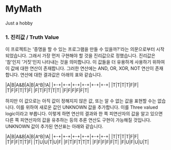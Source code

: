 # MyMath
Just a hobby

### 1. 진리값 / Truth Value

이 프로젝트는 '증명을 할 수 있는 프로그램을 만들 수 있을까?'라는 의문으로부터 시작되었습니다. 그래서 가장 먼저 구현해야 할 것을 진리값으로 정했습니다. 진리값은 '참'인지 '거짓'인지 나타내는 것을 의미합니다. 이 값들을 더 유용하게 사용하기 위하여 이 값에 대한 연산이 존재합니다. 그러한 연산에는 AND, OR, XOR, NOT 연산이 존재합니다. 연산에 대한 결과값은 아래의 표와 같습니다.

|A|B|A&B|A\|B|A^B|!A|
|+-+|+-+|+-+|+-+|+-+|+-+|
|T|T|T|T|F|F|
|T|F|F|T|T|F|
|F|T|F|T|T|T|
|F|F|F|F|F|T|

하지만 이 값으로는 아직 값이 정해지지 않은 값, 또는 알 수 없는 값을 표현할 수는 없습니다. 이를 위하여 새로운 값인 UNKNOWN 값을 추가합니다. 이를 Three valued logic이라고 부릅니다. 이렇게 하면 연산의 결과와 한 쪽 피연산자의 값을 알고 있으면 다른 쪽 피연산자의 값을 유추하는 등의 추론 연산도 구현이 가능해질 것입니다. UNKNOWN 값이 추가된 연산표는 아래와 같습니다.

|A|B|A&B|A\|B|A^B|!A|
|+-+|+-+|+-+|+-+|+-+|+-+|
|T|T|T|T|F|F|
|T|F|F|T|T|F|
|T|U|U|T|U|F|
|F|T|F|T|T|T|
|F|F|F|F|F|T|
|F|U|F|U|U|T|